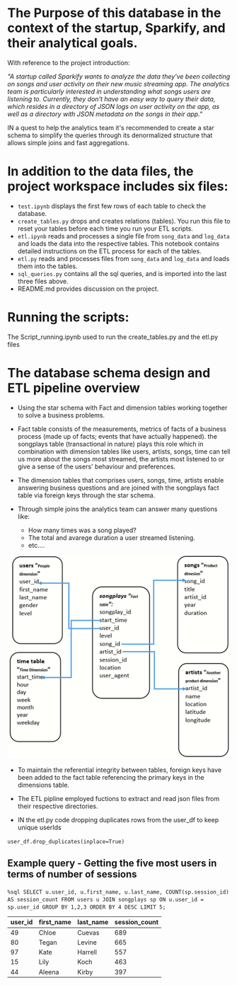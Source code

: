 
# The Purpose of this database in the context of the startup, Sparkify, and their analytical goals.

With reference to the project introduction:

*"A startup called Sparkify wants to analyze the data they've been collecting on songs and user activity on their new music streaming app. The analytics team is particularly interested in understanding what songs users are listening to. Currently, they don't have an easy way to query their data, which resides in a directory of JSON logs on user activity on the app, as well as a directory with JSON metadata on the songs in their app."*

IN a quest to help the analytics team it's recommended to create a star schema to simplify the queries through its denormalized structure that allows simple joins and fast aggregations.

# In addition to the data files, the project workspace includes six files:

* `test.ipynb` displays the first few rows of each table to check the database.
* `create_tables.py` drops and creates relations (tables). You run this file to reset your tables before each time you run your ETL scripts.
* `etl.ipynb` reads and processes a single file from `song_data` and `log_data` and loads the data into the respective tables. This notebook contains detailed instructions on the ETL process for each of the tables.
* `etl.py` reads and processes files from `song_data` and `log_data` and loads them into the tables.
* `sql_queries.py` contains all the sql queries, and is imported into the last three files above.
* README.md provides discussion on the project.

# Running the scripts:

The Script_running.ipynb used to run the create_tables.py and the etl.py files

# The database schema design and ETL pipeline overview

* Using the star schema with Fact and dimension tables working together to solve a business problems. 

* Fact table consists of the measurements, metrics of facts of a business process (made up of facts; events that have actually happened). the songplays table (transactional in nature) plays this role which in combination with dimension tables like users, artists, songs, time can tell us more about the songs most streamed, the artists most listened to or give a sense of the users' behaviour and preferences.

* The dimension tables that comprises users, songs, time, artists enable answering business questions and are joined with the songplays fact table via foreign keys through the star schema.

* Through simple joins the analytics team can answer many questions like:
    * How many times was a song played?
    * The total and avarege duration a user streamed listening. 
    * etc....

<img src="./Sparkify_star_schema.png" width="650">

* To maintain the referential integrity between tables, foreign keys have been added to the fact table referencing the primary keys in the dimensions table.

* The ETL pipline employed fuctions to extract and read json files from their respective directories.

* IN the etl.py code dropping duplicates rows from the user_df to keep unique userIds

`user_df.drop_duplicates(inplace=True)`


## Example query - Getting the five most users in terms of number of sessions

`%sql SELECT u.user_id, u.first_name, u.last_name, COUNT(sp.session_id) AS session_count FROM users u JOIN songplays sp ON u.user_id = sp.user_id GROUP BY 1,2,3 ORDER BY 4 DESC LIMIT 5;`

|user_id|first_name|last_name|session_count|
|-----|------|-----|-----|
|49|Chloe|Cuevas|689|
|80|Tegan|Levine|665|
|97|Kate|Harrell|557|
|15|Lily|Koch|463|
|44|Aleena|Kirby|397|
